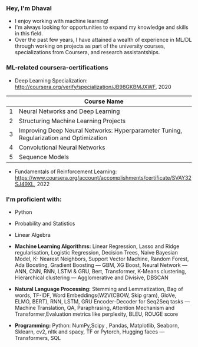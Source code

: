 ### Hey, I'm Dhaval
- I enjoy working with machine learning!
- I'm always looking for opportunities to expand my knowledge and skills in this field.
- Over the past few years, I have attained a wealth of experience in ML/DL through working on projects as part of the university courses, specializations from Coursera, and research assistantships.

### ML-related coursera-certifications

- Deep Learning Specialization: http://coursera.org/verify/specialization/JB98GKBMJXWF,  2020

|  | Course Name |
|-----:|-----------|
|     1| Neural Networks and Deep Learning|
|     2| Structuring Machine Learning Projects    | 
|     3| Improving Deep Neural Networks: Hyperparameter Tuning, Regularization and Optimization| 
|     4| Convolutional Neural Networks |
|     5| Sequence Models |

- Fundamentals of Reinforcement Learning: https://www.coursera.org/account/accomplishments/certificate/SVAY32SJ49XL, 2022

### I'm proficient with:
- Python‌

- Probability and Statistics
- Linear Algebra
- **Machine Learning Algorithms:** Linear Regression, Lasso and Ridge regularisation, Logistic Regression, Decision Trees, Naive Bayesian Model, K- Nearest Neighbors, Support Vector Machine, Random Forest, Ada Boosting, Gradient Boosting — GBM, XG Boost, Neural Network — ANN, CNN, RNN, LSTM & GRU, Bert, Transformer, K-Means clustering, Hierarchical clustering — Agglomerative and Divisive, DBSCAN

- **Natural Language Processing:** Stemming and Lemmatization, Bag of words, TF-IDF, Word Embeddings(W2V(CBOW, Skip gram), GloVe, ELMO, BERT), RNN, LSTM, GRU
Encoder-Decoder for Seq2Seq tasks — Machine Translation, QA, Paraphrasing, Attention Mechanism and Transformer,Evaluation metrics like perplexity, BLEU, ROUGE score

- **Programming:** Python: NumPy‌,Scipy , Pandas, Matplotlib, Seaborn, Sklearn, cv2, nltk and spacy, TF or Pytorch, Hugging faces — Transformers, SQL








<!--
**DhavalkumarPatel/DhavalkumarPatel** is a ✨ _special_ ✨ repository because its `README.md` (this file) appears on your GitHub profile.

Here are some ideas to get you started:

- 🔭 I’m currently working on ...
- 🌱 I’m currently learning ...
- 👯 I’m looking to collaborate on ...
- 🤔 I’m looking for help with ...
- 💬 Ask me about ...
- 📫 How to reach me: ...
- 😄 Pronouns: ...
- ⚡ Fun fact: ...

<details>
<summary>Top Skills</summary>

| Rank | Languages |
|-----:|-----------|
|     1| Javascript|
|     2| Python    |
|     3| SQL       |
  
</details>
-->
